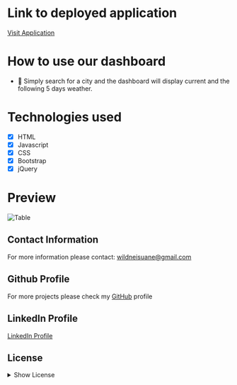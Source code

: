 # Link to deployed application

[Visit Application](https://wildnei.github.io/weather-search/)

# How to use our dashboard

 * 💚 Simply search for a city and the dashboard will display current and the following 5 days weather. 

# Technologies used 

- [x] HTML
- [x] Javascript
- [x] CSS
- [x] Bootstrap
- [x] jQuery

# Preview

![Table](https://ik.imagekit.io/devdojo/readme_gif/weather_qWYgZ6jXC.PNG)


## Contact Information

For more information please contact: wildneisuane@gmail.com

## Github Profile

For more projects please check my [GitHub](https://github.com/https://github.com/wildnei) profile

## LinkedIn Profile

[LinkedIn Profile](https://linkedin.com/in/wildneisuane)

## License

<details>
            <summary>
                <a>Show License</a>
            </summary>
Permission is hereby granted, free of charge, to any person obtaining a copy of this software and associated documentation files (the "Software"), to deal in the Software without restriction, including without limitation the rights to use, copy, modify, merge, publish, distribute, sublicense, and/or sell copies of the Software, and to permit persons to whom the Software is furnished to do so, subject to the following conditions:
The above copyright notice and this permission notice shall be included in all copies or substantial portions of the Software.
    
THE SOFTWARE IS PROVIDED "AS IS", WITHOUT WARRANTY OF ANY KIND, EXPRESS OR IMPLIED, INCLUDING BUT NOT LIMITED TO THE WARRANTIES OF MERCHANTABILITY, FITNESS FOR A PARTICULAR PURPOSE AND NONINFRINGEMENT.IN NO EVENT SHALL THE AUTHORS OR COPYRIGHT HOLDERS BE LIABLE FOR ANY CLAIM, DAMAGES OR OTHER LIABILITY, WHETHER IN AN ACTION OF CONTRACT, TORT OR OTHERWISE, ARISING FROM, OUT OF OR IN CONNECTION WITH THE SOFTWARE OR THE USE OR OTHER DEALINGS IN THE SOFTWARE.
    </details>

